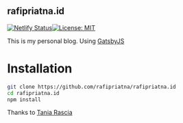 ## rafipriatna.id

[![Netlify Status](https://api.netlify.com/api/v1/badges/1b3612fe-d113-42c8-975e-fdcdba1b606e/deploy-status)](https://app.netlify.com/sites/rafipriatna/deploys)[![License: MIT](https://img.shields.io/badge/License-MIT-blue.svg)](https://opensource.org/licenses/MIT)

This is my personal blog.
Using [GatsbyJS](https://gatsbyjs.org)

# Installation

```bash
git clone https://github.com/rafipriatna/rafipriatna.id
cd rafipriatna.id
npm install
```


Thanks to [Tania Rascia](https://github.com/taniarascia/taniarascia.com)